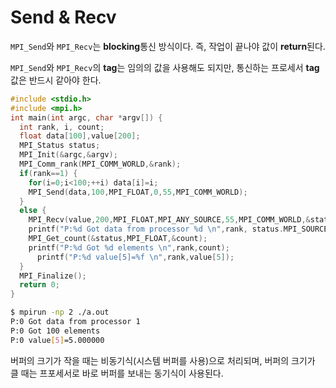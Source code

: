 # Send & Recv
`MPI_Send`와 `MPI_Recv`는 **blocking**통신 방식이다. 즉, 작업이 끝나야 값이 **return**된다.

`MPI_Send`와 `MPI_Recv`의 **tag**는 임의의 값을 사용해도 되지만, 통신하는 프로세서 **tag** 값은 반드시 같아야 한다.

```c
#include <stdio.h>
#include <mpi.h>
int main(int argc, char *argv[]) {
  int rank, i, count;
  float data[100],value[200];
  MPI_Status status;
  MPI_Init(&argc,&argv);
  MPI_Comm_rank(MPI_COMM_WORLD,&rank);
  if(rank==1) {
    for(i=0;i<100;++i) data[i]=i;
    MPI_Send(data,100,MPI_FLOAT,0,55,MPI_COMM_WORLD);
  }
  else {
    MPI_Recv(value,200,MPI_FLOAT,MPI_ANY_SOURCE,55,MPI_COMM_WORLD,&status);
    printf("P:%d Got data from processor %d \n",rank, status.MPI_SOURCE);
    MPI_Get_count(&status,MPI_FLOAT,&count);
    printf("P:%d Got %d elements \n",rank,count);
      printf("P:%d value[5]=%f \n",rank,value[5]);
  }
  MPI_Finalize();
  return 0;
}
```
```bash
$ mpirun -np 2 ./a.out
P:0 Got data from processor 1
P:0 Got 100 elements
P:0 value[5]=5.000000
```

버퍼의 크기가 작을 때는 비동기식(시스템 버퍼를 사용)으로 처리되며, 버퍼의 크기가 클 때는 프포세서로 바로 버퍼를 보내는 동기식이 사용된다.
